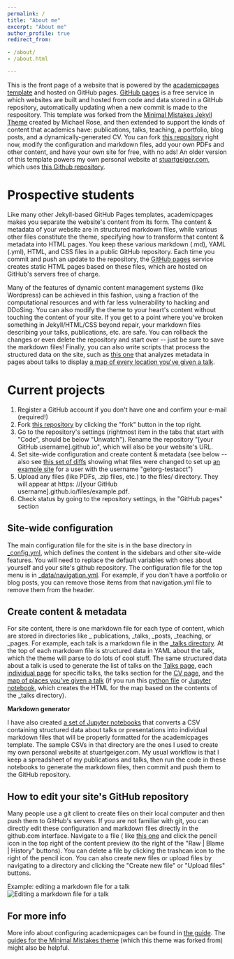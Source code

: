 ```yaml
---
permalink: /
title: "About me"
excerpt: "About me"
author_profile: true
redirect_from:

- /about/
- /about.html

---
```


This is the front page of a website that is powered by
the [academicpages template](https://github.com/academicpages/academicpages.github.io) and hosted on GitHub
pages. [GitHub pages](https://pages.github.com) is a free service in which websites are built and hosted from code and
data stored in a GitHub repository, automatically updating when a new commit is made to the respository. This template
was forked from the [Minimal Mistakes Jekyll Theme](https://mmistakes.github.io/minimal-mistakes/) created by Michael
Rose, and then extended to support the kinds of content that academics have: publications, talks, teaching, a portfolio,
blog posts, and a dynamically-generated CV. You can
fork [this repository](https://github.com/academicpages/academicpages.github.io) right now, modify the configuration and
markdown files, add your own PDFs and other content, and have your own site for free, with no ads! An older version of
this template powers my own personal website at [stuartgeiger.com](http://stuartgeiger.com), which
uses [this Github repository](https://github.com/staeiou/staeiou.github.io).

Prospective students
======
Like many other Jekyll-based GitHub Pages templates, academicpages makes you separate the website's content from its
form. The content & metadata of your website are in structured markdown files, while various other files constitute the
theme, specifying how to transform that content & metadata into HTML pages. You keep these various markdown (.md),
YAML (.yml), HTML, and CSS files in a public GitHub repository. Each time you commit and push an update to the
repository, the [GitHub pages](https://pages.github.com/) service creates static HTML pages based on these files, which
are hosted on GitHub's servers free of charge.

Many of the features of dynamic content management systems (like Wordpress) can be achieved in this fashion, using a
fraction of the computational resources and with far less vulnerability to hacking and DDoSing. You can also modify the
theme to your heart's content without touching the content of your site. If you get to a point where you've broken
something in Jekyll/HTML/CSS beyond repair, your markdown files describing your talks, publications, etc. are safe. You
can rollback the changes or even delete the repository and start over -- just be sure to save the markdown files!
Finally, you can also write scripts that process the structured data on the site, such
as [this one](https://github.com/academicpages/academicpages.github.io/blob/master/talkmap.ipynb) that analyzes metadata
in pages about talks to
display [a map of every location you've given a talk](https://academicpages.github.io/talkmap.html).

Current projects
======

1. Register a GitHub account if you don't have one and confirm your e-mail (required!)
1. Fork [this repository](https://github.com/academicpages/academicpages.github.io) by clicking the "fork" button in the
   top right.
1. Go to the repository's settings (rightmost item in the tabs that start with "Code", should be below "Unwatch").
   Rename the repository "[your GitHub username].github.io", which will also be your website's URL.
1. Set site-wide configuration and create content & metadata (see below -- also
   see [this set of diffs](http://archive.is/3TPas) showing what files were changed to set
   up [an example site](https://getorg-testacct.github.io) for a user with the username "getorg-testacct")
1. Upload any files (like PDFs, .zip files, etc.) to the files/ directory. They will appear at https:
   //[your GitHub username].github.io/files/example.pdf.
1. Check status by going to the repository settings, in the "GitHub pages" section

Site-wide configuration
------
The main configuration file for the site is in the base directory
in [_config.yml](https://github.com/academicpages/academicpages.github.io/blob/master/_config.yml), which defines the
content in the sidebars and other site-wide features. You will need to replace the default variables with ones about
yourself and your site's github repository. The configuration file for the top menu is
in [_data/navigation.yml](https://github.com/academicpages/academicpages.github.io/blob/master/_data/navigation.yml).
For example, if you don't have a portfolio or blog posts, you can remove those items from that navigation.yml file to
remove them from the header.

Create content & metadata
------
For site content, there is one markdown file for each type of content, which are stored in directories like _
publications, _talks, _posts, _teaching, or _pages. For example, each talk is a markdown file in
the [_talks directory](https://github.com/academicpages/academicpages.github.io/tree/master/_talks). At the top of each
markdown file is structured data in YAML about the talk, which the theme will parse to do lots of cool stuff. The same
structured data about a talk is used to generate the list of talks on
the [Talks page](https://academicpages.github.io/talks),
each [individual page](https://academicpages.github.io/talks/2012-03-01-talk-1) for specific talks, the talks section
for the [CV page](https://academicpages.github.io/cv), and
the [map of places you've given a talk](https://academicpages.github.io/talkmap.html) (if you run
this [python file](https://github.com/academicpages/academicpages.github.io/blob/master/talkmap.py)
or [Jupyter notebook](https://github.com/academicpages/academicpages.github.io/blob/master/talkmap.ipynb), which creates
the HTML for the map based on the contents of the _talks directory).

**Markdown generator**

I have also
created [a set of Jupyter notebooks](https://github.com/academicpages/academicpages.github.io/tree/master/markdown_generator
) that converts a CSV containing structured data about talks or presentations into individual markdown files that will
be properly formatted for the academicpages template. The sample CSVs in that directory are the ones I used to create my
own personal website at stuartgeiger.com. My usual workflow is that I keep a spreadsheet of my publications and talks,
then run the code in these notebooks to generate the markdown files, then commit and push them to the GitHub repository.

How to edit your site's GitHub repository
------
Many people use a git client to create files on their local computer and then push them to GitHub's servers. If you are
not familiar with git, you can directly edit these configuration and markdown files directly in the github.com
interface. Navigate to a file (
like [this one](https://github.com/academicpages/academicpages.github.io/blob/master/_talks/2012-03-01-talk-1.md) and
click the pencil icon in the top right of the content preview (to the right of the "Raw | Blame | History" buttons). You
can delete a file by clicking the trashcan icon to the right of the pencil icon. You can also create new files or upload
files by navigating to a directory and clicking the "Create new file" or "Upload files" buttons.

Example: editing a markdown file for a talk
![Editing a markdown file for a talk](/images/editing-talk.png)

For more info
------
More info about configuring academicpages can be found in [the guide](https://academicpages.github.io/markdown/).
The [guides for the Minimal Mistakes theme](https://mmistakes.github.io/minimal-mistakes/docs/configuration/) (which
this theme was forked from) might also be helpful.
